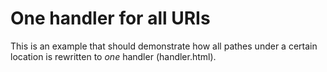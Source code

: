 # One handler for all URIs

This is an example that should demonstrate how all pathes under a certain location is rewritten to *one* handler (handler.html).
